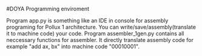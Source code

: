 #DOYA Programming enviroment

Program app.py is something like an IDE in console for assembly programing for Pollux 1 architecture. You can write/save/assembly(translate it to machine code) your code.
Program assembler_1gen.py contains all neccessary functions for assembler. It directly translate assembly code for example "add ax, bx" into machine code "00010001".
